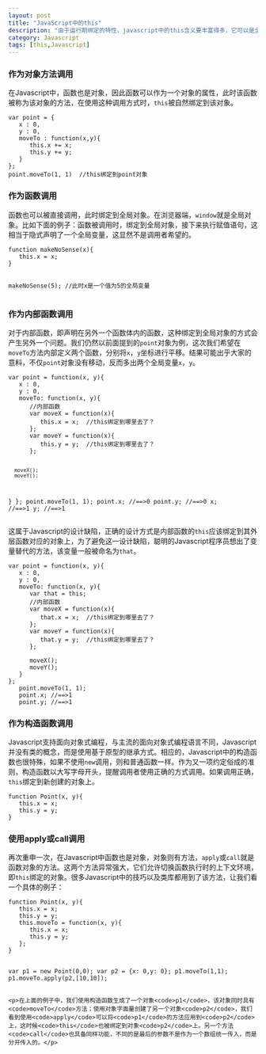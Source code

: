 ```yaml
---
layout: post
title: "JavaScript中的this"
description: "由于运行期绑定的特性，javascript中的this含义要丰富得多，它可以是全局对象、当前对象或者任意对象，这完全取决于函数的调用方式，这就导致 JavaScript 中的 this 关键字有能力具备多重含义，带来灵活性的同时，也为初学者带来不少困惑。"
category: Javascript
tags: [this,Javascript]
---
```



<div class="p-section">
	<h3>作为对象方法调用</h3>
	<p>在Javascript中，函数也是对象，因此函数可以作为一个对象的属性，此时该函数被称为该对象的方法，在使用这种调用方式时，<code>this</code>被自然绑定到该对象。</p>
<pre><code class="javascript">var point = {
   x : 0,
   y : 0,
   moveTo : function(x,y){
      this.x += x;
	  this.y += y;
   }
};
point.moveTo(1, 1)  //this绑定到point对象
</code></pre>	
</div>

<div class="p-section">
	<h3>作为函数调用</h3>
	<p>函数也可以被直接调用，此时绑定到全局对象。在浏览器端，<code>window</code>就是全局对象。比如下面的例子：函数被调用时，绑定到全局对象，接下来执行赋值语句，这相当于隐式声明了一个全局变量，这显然不是调用者希望的。</p>
<pre><code class="javascript">function makeNoSense(x){
   this.x = x;
}

makeNoSense(5);  //此时x是一个值为5的全局变量
</code></pre>
</div>

<div class="p-section">
	<h3>作为内部函数调用</h3>
	<p>对于内部函数，即声明在另外一个函数体内的函数，这种绑定到全局对象的方式会产生另外一个问题。我们仍然以前面提到的<code>point</code>对象为例，这次我们希望在<code>moveTo</code>方法内部定义两个函数，分别将<code>x</code>，<code>y</code>坐标进行平移。结果可能出乎大家的意料，不仅<code>point</code>对象没有移动，反而多出两个全局变量<code>x</code>，<code>y</code>。</p>
<pre><code class="javascript">var point = function(x, y){
   x : 0,
   y : 0,
   moveTo: function(x, y){
      //内部函数
	  var moveX = function(x){
	     this.x = x;  //this绑定到哪里去了？
	  };
	  var moveY = function(x){
	     this.y = y;  //this绑定到哪里去了？
	  };
	  
	  moveX();
	  moveY();
   }
};
   point.moveTo(1, 1); 
   point.x; //==>0 
   point.y; //==>0 
   x; //==>1 
   y; //==>1
</code></pre>
	<p>这属于Javascript的设计缺陷，正确的设计方式是内部函数的<code>this</code>应该绑定到其外层函数对应的对象上，为了避免这一设计缺陷，聪明的Javascript程序员想出了变量替代的方法，该变量一般被命名为<code>that</code>。</p>
<pre><code class="javascript">var point = function(x, y){
   x : 0,
   y : 0,
   moveTo: function(x, y){
	  var that = this;
      //内部函数
	  var moveX = function(x){
	     that.x = x;  //this绑定到哪里去了？
	  };
	  var moveY = function(x){
	     that.y = y;  //this绑定到哪里去了？
	  };
	  
	  moveX();
	  moveY();
   }
};
   point.moveTo(1, 1); 
   point.x; //==>1 
   point.y; //==>1
</code></pre>
</div>

<div class="p-section">
	<h3>作为构造函数调用</h3>
	<p>Javascript支持面向对象式编程，与主流的面向对象式编程语言不同，Javascript并没有类的概念，而是使用基于原型的继承方式。相应的，Javascript中的构造函数也很特殊，如果不使用<code>new</code>调用，则和普通函数一样。作为又一项约定俗成的准则，构造函数以大写字母开头，提醒调用者使用正确的方式调用。如果调用正确，<code>this</code>绑定到新创建的对象上。</p>
<pre><code class="javascript">function Point(x, y){
   this.x = x;
   this.y = y;
}
</code></pre>
</div>

<div class="p-section">
	<h3>使用apply或call调用</h3>
	<p>再次重申一次，在Javascript中函数也是对象，对象则有方法，<code>apply</code>或<code>call</code>就是函数对象的方法。这两个方法异常强大，它们允许切换函数执行时的上下文环境，即<code>this</code>绑定的对象。很多Javascript中的技巧以及类库都用到了该方法，让我们看一个具体的例子：</p>
<pre><code class="javascript">function Point(x, y){
   this.x = x;
   this.y = y;
   this.moveTo = function(x, y){
      this.x = x;
	  this.y = y;
   };
}

var p1 = new Point(0,0);
var p2 = {x: 0,y: 0};
p1.moveTo(1,1);
p1.moveTo.apply(p2,[10,10]);
</code></pre>

	<p>在上面的例子中，我们使用构造函数生成了一个对象<code>p1</code>，该对象同时具有<code>moveTo</code>方法；使用对象字面量创建了另一个对象<code>p2</code>，我们看到使用<code>apply</code>可以将<code>p1</code>的方法应用到<code>p2</code>上，这时候<code>this</code>也被绑定到对象<code>p2</code>上。另一个方法<code>call</code>也具备同样功能，不同的是最后的参数不是作为一个数组统一传入，而是分开传入的。</p>
</div>

